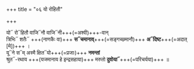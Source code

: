 +++
title = "०६ यो रोहितौ"

+++

यो᳓ रो᳓हितौ वाजि᳓नौ वाजि᳓नी+++(=अश्वी)+++-वान्  
त्रिभिः᳓ शतैः᳓ +++(नाणकैः वा)+++ **स᳓चमानाव्**+++(=सङ्गच्छमानौ)+++ **अ᳓दिष्ट**+++(=अदात् [मे])+++ ।  
यू᳓ने स᳓म् अस्मै क्षित᳓यो+++(=प्रजाः)+++ **नमन्तां**  
श्रुत᳓-रथाय +++(यजमानाय हे इन्द्रसहाया)+++ मरुतो **दुवोया᳓**+++(=परिचर्यया)+++ ॥
